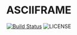 <h1 align="center">ASCIIFRAME</h1>
<p align="center">
    <a href="https://github.com/ltgr/asciiframe/actions?query=workflow%3ACI"><img src="https://github.com/ltgr/asciiframe/workflows/CI/badge.svg" alt="Build Status"></a>
    <img src="https://img.shields.io/badge/License-MIT-yellow.svg" alt="LICENSE">
</p>
